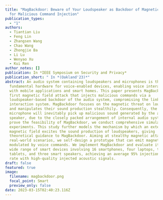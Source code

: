 ```yaml
---
title: "MagBackdoor: Beware of Your Loudspeaker as Backdoor of Magnetic Attack
  for Malicious Command Injection"
publication_types:
  - "1"
authors:
  - Tiantian Liu
  - Feng Lin
  - Zhangsen Wang
  - Chao Wang
  - Zhongjie Ba
  - Li Lu
  - Wenyao Xu
  - Kui Ren
author_notes: []
publication: In *IEEE Symposium on Security and Privacy*
publication_short: " In *(Oakland'23)*"
abstract: An audio system containing loudspeakers and microphones is the
  fundamental hardware for voice-enabled devices, enabling voice interaction
  with mobile applications and smart homes. This paper presents MagBackdoor, the
  first magnetic field attack that injects malicious commands via a
  loudspeaker-based backdoor of the audio system, compromising the linked voice
  interaction system. MagBackdoor focuses on the magnetic threat on loudspeakers
  and manipulates their sound production stealthily. Consequently, the
  microphone will inevitably pick up malicious sound generated by the attacked
  speaker, due to the closely packed arrangement of internal audio systems. To
  prove the feasibility of MagBackdoor, we conduct comprehensive simulations and
  experiments. This study further models the mechanism by which an external
  magnetic field excites the sound production of loudspeakers, giving
  theoretical guidance to MagBackdoor. Aiming at stealthy magnetic attacks in
  real-world scenarios, we self-design a prototype that can emit magnetic fields
  modulated by voice commands. We implement MagBackdoor and evaluate it across a
  wide range of smart devices involving 16 smartphones, four laptops, two
  tablets, and three smart speakers, achieving an average 95% injection success
  rate with high-quality injected acoustic signals.
draft: false
featured: true
image:
  filename: magbackdoor.png
  focal_point: Smart
  preview_only: false
date: 2023-03-15T02:40:23.116Z
---
```

